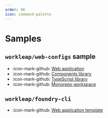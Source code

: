 ```yaml
---
order: 90
icon: command-palette
---
```


# Samples

## `workleap/web-configs` sample

- :icon-mark-github: [Web application](https://github.com/gsoft-inc/wl-web-configs/tree/main/sample/app)
- :icon-mark-github: [Components library](https://github.com/gsoft-inc/wl-web-configs/tree/main/sample/components)
- :icon-mark-github: [TypeScript library](https://github.com/gsoft-inc/wl-web-configs/tree/main/sample/utils)
- :icon-mark-github: [Monorepo workspace](https://github.com/gsoft-inc/wl-web-configs/blob/main/tsconfig.json)

## `workleap/foundry-cli`

- :icon-mark-github: [Web application template](https://github.com/gsoft-inc/wl-foundry-cli/tree/main/templates/web-application)
